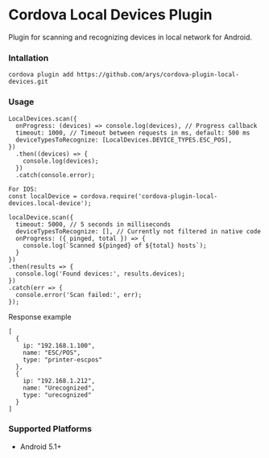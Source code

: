 # Cordova Local Devices Plugin

Plugin for scanning and recognizing devices in local network for Android.

### Intallation

`cordova plugin add https://github.com/arys/cordova-plugin-local-devices.git`

### Usage

```
LocalDevices.scan({
  onProgress: (devices) => console.log(devices), // Progress callback
  timeout: 1000, // Timeout between requests in ms, default: 500 ms
  deviceTypesToRecognize: [LocalDevices.DEVICE_TYPES.ESC_POS],
})
  .then((devices) => {
    console.log(devices);
  })
  .catch(console.error);
```

```
For IOS:
const localDevice = cordova.require('cordova-plugin-local-devices.local-device');

localDevice.scan({
  timeout: 5000, // 5 seconds in milliseconds
  deviceTypesToRecognize: [], // Currently not filtered in native code
  onProgress: ({ pinged, total }) => {
    console.log(`Scanned ${pinged} of ${total} hosts`);
  }
})
.then(results => {
  console.log('Found devices:', results.devices);
})
.catch(err => {
  console.error('Scan failed:', err);
});
```

Response example

```
[
  {
    ip: "192.168.1.100",
    name: "ESC/POS",
    type: "printer-escpos"
  },
  {
    ip: "192.168.1.212",
    name: "Urecognized",
    type: "urecognized"
  }
]
```

### Supported Platforms

- Android 5.1+
